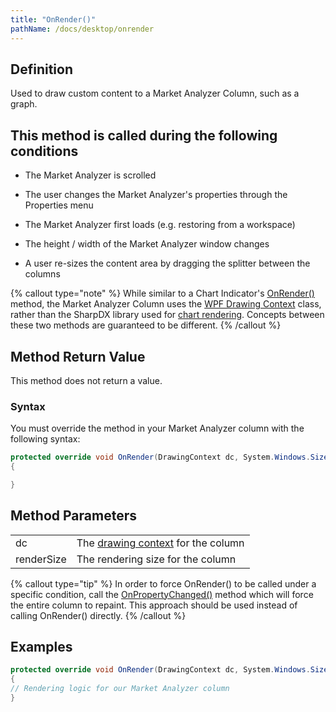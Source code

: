 ```yaml
---
title: "OnRender()"
pathName: /docs/desktop/onrender
---
```


## Definition

Used to draw custom content to a Market Analyzer Column, such as a graph.

## This method is called during the following conditions

- The Market Analyzer is scrolled

- The user changes the Market Analyzer's properties through the Properties menu

- The Market Analyzer first loads (e.g. restoring from a workspace)

- The height / width of the Market Analyzer window changes

- A user re-sizes the content area by dragging the splitter between the columns

{% callout type="note" %}
While similar to a Chart Indicator's [OnRender()](/docs/desktop/onrender) method, the Market Analyzer Column uses the [WPF Drawing Context](https://msdn.microsoft.com/en-us/library/system.windows.media.drawingcontext(v=vs.110).aspx) class, rather than the SharpDX library used for [chart rendering](/docs/desktop/rendering). Concepts between these two methods are guaranteed to be different.
{% /callout %}

## Method Return Value

This method does not return a value.

### Syntax

You must override the method in your Market Analyzer column with the following syntax:

```csharp
protected override void OnRender(DrawingContext dc, System.Windows.Size renderSize)
{

}
```

## Method Parameters

|  |  |
| --- | --- |
| dc | The [drawing context](https://msdn.microsoft.com/en-us/library/system.windows.media.drawingcontext(v=vs.110).aspx) for the column |
| renderSize | The rendering size for the column |

{% callout type="tip" %}
In order to force OnRender() to be called under a specific condition, call the [OnPropertyChanged()](/docs/desktop/onpropertychanged) method which will force the entire column to repaint. This approach should be used instead of calling OnRender() directly.
{% /callout %}

## Examples

```csharp
protected override void OnRender(DrawingContext dc, System.Windows.Size renderSize)
{
// Rendering logic for our Market Analyzer column
}
```
